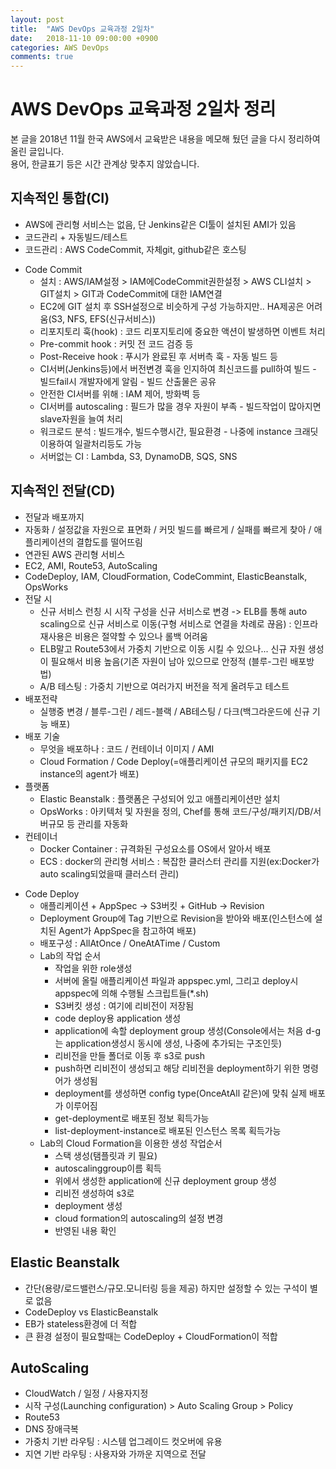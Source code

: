 ```yaml
---
layout: post
title:  "AWS DevOps 교육과정 2일차"
date:   2018-11-10 09:00:00 +0900
categories: AWS DevOps
comments: true
---
```

# AWS DevOps 교육과정 2일차 정리
본 글을 2018년 11월 한국 AWS에서 교육받은 내용을 메모해 뒀던 글을 다시 정리하여 올린 글입니다.  
용어, 한글표기 등은 시간 관계상 맞추지 않았습니다.  

## 지속적인 통합(CI)
  - AWS에 관리형 서비스는 없음, 단 Jenkins같은 CI툴이 설치된 AMI가 있음
  - 코드관리 + 자동빌드/테스트
  - 코드관리 : AWS CodeCommit, 자체git, github같은 호스팅
* Code Commit
  - 설치 : AWS/IAM설정 > IAM에CodeCommit권한설정 > AWS CLI설치 > GIT설치 > GIT과 CodeCommit에 대한 IAM연결
  - EC2에 GIT 설치 후 SSH설정으로 비슷하게 구성 가능하지만.. HA제공은 어려움(S3, NFS, EFS(신규서비스))
  - 리포지토리 훅(hook) : 코드 리포지토리에 중요한 액션이 발생하면 이벤트 처리
  - Pre-commit hook : 커밋 전 코드 검증 등
  - Post-Receive hook : 푸시가 완료된 후 서버측 훅 - 자동 빌드 등
  - CI서버(Jenkins등)에서 버전변경 훅을 인지하여 최신코드를 pull하여 빌드 - 빌드fail시 개발자에게 알림 - 빌드 산출물은 공유
  - 안전한 CI서버를 위해 : IAM 제어, 방화벽 등
  - CI서버를 autoscaling : 필드가 많을 경우 자원이 부족 - 빌드작업이 많아지면 slave자원을 늘여 처리
  - 워크로드 분석 : 빌드개수, 빌드수행시간, 필요환경 - 나중에 instance 크래딧이용하여 일괄처리등도 가능
  - 서버없는 CI : Lambda, S3, DynamoDB, SQS, SNS

## 지속적인 전달(CD)
  - 전달과 배포까지
  - 자동화 / 설정값을 자원으로 표면화 / 커밋 빌드를 빠르게 / 실패를 빠르게 찾아 / 애플리케이션의 결합도를 떨어뜨림
  - 연관된 AWS 관리형 서비스
  - EC2, AMI, Route53, AutoScaling
  - CodeDeploy, IAM, CloudFormation, CodeCommint, ElasticBeanstalk, OpsWorks
  - 전달 시
    - 신규 서비스 런칭 시 시작 구성을 신규 서비스로 변경 -> ELB를 통해 auto scaling으로 신규 서비스로 이동(구형 서비스로 연결을 차례로 끊음) : 인프라 재사용은 비용은 절약할 수 있으나 롤백 어려움
    - ELB말고 Route53에서 가중치 기반으로 이동 시킬 수 있으나... 신규 자원 생성이 필요해서 비용 높음(기존 자원이 남아 있으므로 안정적 (블루-그린 배포방법)
    - A/B 테스팅 : 가중치 기반으로 여러가지 버전을 적게 올려두고 테스트
  - 배포전략
    - 실행중 변경 / 블루-그린 / 레드-블랙 / AB테스팅 / 다크(백그라운드에 신규 기능 배포)
  - 배포 기술
    - 무엇을 배포하나 : 코드 / 컨테이너 이미지 / AMI
    - Cloud Formation / Code Deploy(=애플리케이션 규모의 패키지를 EC2 instance의 agent가 배포)
  - 플랫폼
    - Elastic Beanstalk : 플랫폼은 구성되어 있고 애플리케이션만 설치
    - OpsWorks : 아키텍처 및 자원을 정의, Chef를 통해 코드/구성/패키지/DB/서버규모 등 관리를 자동화
  - 컨테이너
    - Docker Container : 규격화된 구성요소를 OS에서 알아서 배포
    - ECS : docker의 관리형 서비스 : 복잡한 클러스터 관리를 지원(ex:Docker가 auto scaling되었을때 클러스터 관리)
* Code Deploy
  - 애플리케이션 + AppSpec -> S3버킷 + GitHub -> Revision
  - Deployment Group에 Tag 기반으로 Revision을 받아와 배포(인스턴스에 설치된 Agent가 AppSpec을 참고하여 배포)
  - 배포구성 : AllAtOnce / OneAtATime / Custom
  - Lab의 작업 순서
    - 작업을 위한 role생성
    - 서버에 올릴 애플리케이션 파일과 appspec.yml, 그리고 deploy시 appspec에 의해 수행될 스크립트들(*.sh)
    - S3버킷 생성 : 여기에 리비전이 저장됨
    - code deploy용 application 생성
    - application에 속할 deployment group 생성(Console에서는 처음 d-g는 application생성시 동시에 생성, 나중에 추가되는 구조인듯)
    - 리비전을 만들 폴더로 이동 후 s3로 push
    - push하면 리비전이 생성되고 해당 리비전을 deployment하기 위한 명령어가 생성됨
    - deployment를 생성하면 config type(OnceAtAll 같은)에 맞춰 실제 배포가 이루어짐
    - get-deployment로 배포된 정보 획득가능
    - list-deployment-instance로 배포된 인스턴스 목록 획득가능
  - Lab의 Cloud Formation을 이용한 생성 작업순서
    - 스택 생성(탬플릿과 키 필요)
    - autoscalinggroup이름 획득
    - 위에서 생성한 application에 신규 deployment group 생성
    - 리비전 생성하여 s3로
    - deployment 생성
    - cloud formation의 autoscaling의 설정 변경
    - 반영된 내용 확인


## Elastic Beanstalk
  - 간단(용량/로드밸런스/규모.모니터링 등을 제공) 하지만 설정할 수 있는 구석이 별로 없음
  - CodeDeploy vs ElasticBeanstalk
  - EB가 stateless환경에 더 적합
  - 큰 환경 설정이 필요할때는 CodeDeploy + CloudFormation이 적합

## AutoScaling
  - CloudWatch / 일정 / 사용자지정
  - 시작 구성(Launching configuration) > Auto Scaling Group > Policy
  - Route53
  - DNS 장애극복
  - 가중치 기반 라우팅 : 시스템 업그레이드 컷오버에 유용
  - 지연 기반 라우팅 : 사용자와 가까운 지역으로 전달
